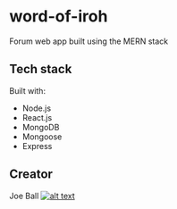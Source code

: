 # word-of-iroh

Forum web app built using the MERN stack

## Tech stack

Built with:

- Node.js
- React.js
- MongoDB
- Mongoose
- Express

## Creator

Joe Ball [![alt text][1.1]][1]

[1.1]: http://i.imgur.com/9I6NRUm.png
[1]: http://www.github.com/6joeb
